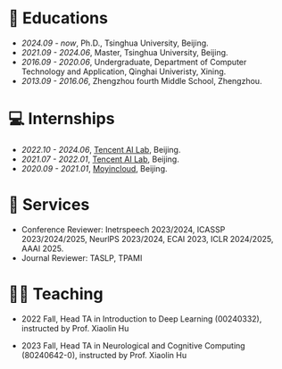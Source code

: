 # 📖 Educations
- *2024.09 - now*, Ph.D., Tsinghua University, Beijing.
- *2021.09 - 2024.06*, Master, Tsinghua University, Beijing.
- *2016.09 - 2020.06*, Undergraduate, Department of Computer Technology and Application, Qinghai Univeristy, Xining.
- *2013.09 - 2016.06*, Zhengzhou fourth Middle School, Zhengzhou.

# 💻 Internships
- *2022.10 - 2024.06*, [Tencent AI Lab](https://ai.tencent.com/), Beijing.
- *2021.07 - 2022.01*, [Tencent AI Lab](https://ai.tencent.com/), Beijing.
- *2020.09 - 2021.01*, [Moyincloud](https://enjoymusic.ai/), Beijing.

# 🏁 Services
- Conference Reviewer: Inetrspeech 2023/2024, ICASSP 2023/2024/2025, NeurlPS 2023/2024, ECAI 2023, ICLR 2024/2025, AAAI 2025.
- Journal Reviewer: TASLP, TPAMI

# 🧑‍🏫 Teaching
- 2022 Fall, Head TA in Introduction to Deep Learning (00240332), instructed by Prof. Xiaolin Hu

- 2023 Fall, Head TA in Neurological and Cognitive Computing (80240642-0), instructed by Prof. Xiaolin Hu